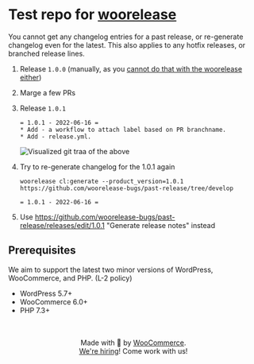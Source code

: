 # Test repo for [woorelease](https://github.com/woocommerce/woorelease)
You cannot get any changelog entries for a past release, or re-generate changelog even for the latest. This also applies to any hotfix releases, or branched release lines.

1. Release `1.0.0` (manually, as you [cannot do that with the woorelease either](https://github.com/woorelease-bugs/initial-release))
2. Marge a few PRs
3. Release `1.0.1`
	```
	= 1.0.1 - 2022-06-16 =
	* Add - a workflow to attach label based on PR branchname.
	* Add - release.yml.
	```
	![Visualized git traa of the above](https://user-images.githubusercontent.com/17435/174170468-a974c61a-545f-4531-853f-efd6705d6208.png)

5. Try to re-generate changelog for the 1.0.1 again
	```
	woorelease cl:generate --product_version=1.0.1 https://github.com/woorelease-bugs/past-release/tree/develop
	```	
	```
	= 1.0.1 - 2022-06-16 =
	```
	
6. Use https://github.com/woorelease-bugs/past-release/releases/edit/1.0.1 "Generate release notes" instead 

## Prerequisites

We aim to support the latest two minor versions of WordPress, WooCommerce, and PHP. (L-2 policy)

-   WordPress 5.7+
-   WooCommerce 6.0+
-   PHP 7.3+

<p align="center">
	<br/><br/>
	Made with 💜 by <a href="https://woocommerce.com/">WooCommerce</a>.<br/>
	<a href="https://woocommerce.com/careers/">We're hiring</a>! Come work with us!
</p>
